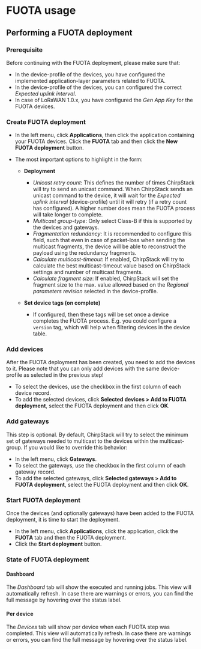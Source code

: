 # FUOTA usage

<!-- toc -->

## Performing a FUOTA deployment

### Prerequisite

Before continuing with the FUOTA deployment, please make sure that:

* In the device-profile of the devices, you have configured the implemented
  application-layer parameters related to FUOTA.
* In the device-profile of the devices, you can configured the correct
  _Expected uplink interval_.
* In case of LoRaWAN 1.0.x, you have configured the _Gen App Key_ for the FUOTA
  devices.

### Create FUOTA deployment

* In the left menu, click **Applications**, then click the application
  containing your FUOTA devices. Click the **FUOTA** tab and then click the
  **New FUOTA deployment** button.

* The most important options to highlight in the form:

  * **Deployment**
    * _Unicast retry count_: This defines the number of times ChirpStack will
      try to send an unicast command. When ChirpStack sends an unicast command
      to the device, it will wait for the _Expected uplink interval_ (device-profile)
      until it will retry (if a retry count has configured). A higher number
      does mean the FUOTA process will take longer to complete.
    * _Multicast group-type_: Only select Class-B if this is supported by the
      devices and gateways.
    * _Fragmentation redundancy_: It is recommended to configure this field,
      such that even in case of packet-loss when sending the multicast fragments,
      the device will be able to reconstruct the payload using the redundancy
      fragments.
    * _Calculate multicast-timeout_: If enabled, ChirpStack will try to calculate
      the best multicast-timeout value based on ChirpStack settings and number
      of multicast fragments.
    * _Calculate fragment size_: If enabled, ChirpStack will set the fragment size
      to the max. value allowed based on the _Regional parameters revision_ selected
      in the device-profile.

  * **Set device tags (on complete)**
    * If configured, then these tags will be set once a device completes the FUOTA
      process. E.g. you could configure a `version` tag, which will help when
      filtering devices in the device table.

### Add devices

After the FUOTA deployment has been created, you need to add the devices to it.
Please note that you can only add devices with the same device-profile as selected
in the previous step!

* To select the devices, use the checkbox in the first column of each device record.
* To add the selected devices, click **Selected devices > Add to FUOTA deployment**,
  select the FUOTA deployment and then click **OK**.

### Add gateways

This step is optional. By default, ChirpStack will try to select the minimum set
of gateways needed to multicast to the devices within the multicast-group. If
you would like to override this behavior:

* In the left menu, click **Gateways**.
* To select the gateways, use the checkbox in the first column of each gateway record.
* To add the selected gateways, click **Selected gateways > Add to FUOTA deployment**,
  select the FUOTA deployment and then click **OK**.

### Start FUOTA deployment

Once the devices (and optionally gateways) have been added to the FUOTA deployment,
it is time to start the deployment.

* In the left menu, click **Applications**, click the application, click the **FUOTA**
  tab and then the FUOTA deployment.
* Click the **Start deployment** button.

### State of FUOTA deployment

#### Dashboard

The _Dashboard_ tab will show the executed and running jobs. This view will automatically
refresh. In case there are warnings or errors, you can find the full message by
hovering over the status label.

#### Per device

The _Devices_ tab will show per device when each FUOTA step was completed. This view will
automatically refresh. In case there are warnings or errors, you can find the
full message by hovering over the status label.
